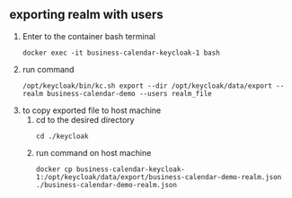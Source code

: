 ## exporting realm with users

1. Enter to the container bash terminal 
   ```console
   docker exec -it business-calendar-keycloak-1 bash
   ```
2. run command 
   ```console 
   /opt/keycloak/bin/kc.sh export --dir /opt/keycloak/data/export --realm business-calendar-demo --users realm_file
   ```
3. to copy exported file to host machine 
   1. cd to the desired directory
      ```console
      cd ./keycloak
      ```
   2. run command on host machine 
      ```console
      docker cp business-calendar-keycloak-1:/opt/keycloak/data/export/business-calendar-demo-realm.json ./business-calendar-demo-realm.json
      ```